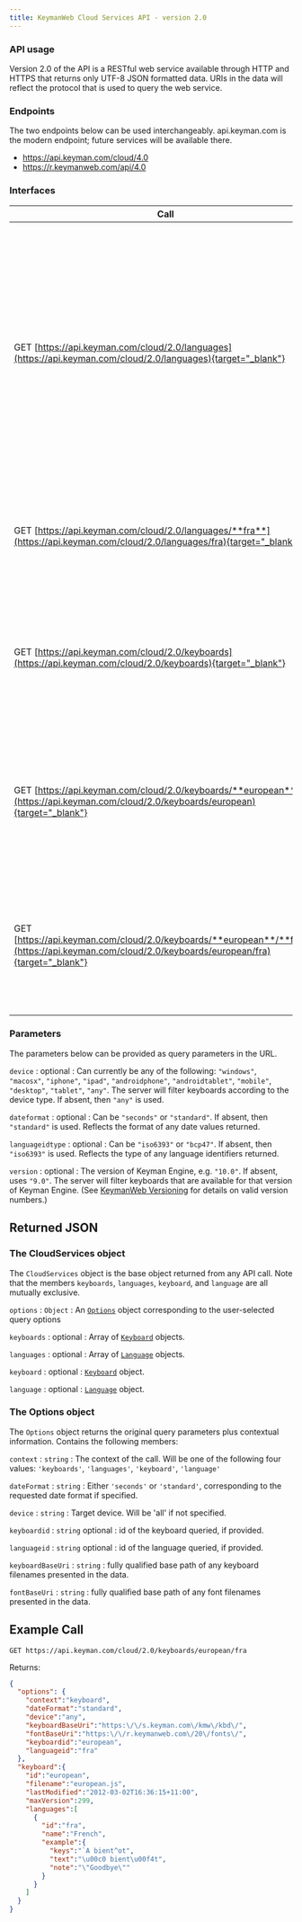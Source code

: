 ```yaml
---
title: KeymanWeb Cloud Services API - version 2.0
---
```


### API usage

Version 2.0 of the API is a RESTful web service available through HTTP
and HTTPS that returns only UTF-8 JSON formatted data. URIs in the data
will reflect the protocol that is used to query the web service.

### Endpoints

The two endpoints below can be used interchangeably. api.keyman.com is
the modern endpoint; future services will be available there.

-   https://api.keyman.com/cloud/4.0
-   https://r.keymanweb.com/api/4.0

### Interfaces

| Call                                                                                                                                            | Description                                                                                                                                                                                                                                                        |
|-------------------------------------------------------------------------------------------------------------------------------------------------|--------------------------------------------------------------------------------------------------------------------------------------------------------------------------------------------------------------------------------------------------------------------|
| GET [https://api.keyman.com/cloud/2.0/languages](https://api.keyman.com/cloud/2.0/languages){target="_blank"}                                   | Returns a CloudServices object with a Languages object, that contains a list of all language and keyboard combinations available on the server. This call will return full details of every language, keyboard and font combination. It is typically around 150KB. |
| GET [https://api.keyman.com/cloud/2.0/languages/**fra**](https://api.keyman.com/cloud/2.0/languages/fra){target="_blank"}                       | Returns a CloudServices object with a Language object for a language identified by the language code **fra**.                                                                                                                                                      |
| GET [https://api.keyman.com/cloud/2.0/keyboards](https://api.keyman.com/cloud/2.0/keyboards){target="_blank"}                                   | Returns a CloudServices object with a Keyboards object that contains a list of all keyboards on the server. The response is typically around 75KB.                                                                                                                 |
| GET [https://api.keyman.com/cloud/2.0/keyboards/**european**](https://api.keyman.com/cloud/2.0/keyboards/european){target="_blank"}             | Returns a CloudServices object with a Keyboard object for the keyboard identified by id **european**, and a list of all languages associated with that keyboard.                                                                                                   |
| GET [https://api.keyman.com/cloud/2.0/keyboards/**european**/**fra**](https://api.keyman.com/cloud/2.0/keyboards/european/fra){target="_blank"} | Returns a CloudServices object with a Keyboard object for the keyboard identified by id **european**, and the language associated with **fra**.                                                                                                                    |

### Parameters

The parameters below can be provided as query parameters in the URL.

`device`
:   <span class="optional">optional</span>
:   Can currently be any of the following: `"windows"`, `"macosx"`,
    `"iphone"`, `"ipad"`, `"androidphone"`, `"androidtablet"`,
    `"mobile"`, `"desktop"`, `"tablet"`, `"any"`. The server will filter
    keyboards according to the device type. If absent, then `"any"` is
    used.

`dateformat`
:   <span class="optional">optional</span>
:   Can be `"seconds"` or `"standard"`. If absent, then `"standard"` is
    used. Reflects the format of any date values returned.

`languageidtype`
:   <span class="optional">optional</span>
:   Can be `"iso6393"` or `"bcp47"`. If absent, then `"iso6393"` is
    used. Reflects the type of any language identifiers returned.

`version`
:   <span class="optional">optional</span>
:   The version of Keyman Engine, e.g. `"10.0"`. If absent, uses
    `"9.0"`. The server will filter keyboards that are available for
    that version of Keyman Engine. (See [KeymanWeb
    Versioning](../versioning) for details on valid version numbers.)

## Returned JSON

### The CloudServices object

The `CloudServices` object is the base object returned from any API
call. Note that the members `keyboards`, `languages`, `keyboard`, and
`language` are all mutually exclusive.



`options`
:   `Object`
:   An [`Options`](#obj-options) object corresponding to the
    user-selected query options

`keyboards`
:   <span class="optional">optional</span>
:   Array of [`Keyboard`](obj-keyboard) objects.

`languages`
:   <span class="optional">optional</span>
:   Array of [`Language`](obj-language) objects.

`keyboard`
:   <span class="optional">optional</span>
:   [`Keyboard`](obj-keyboard) object.

`language`
:   <span class="optional">optional</span>
:   [`Language`](obj-language) object.



### <span id="obj-options">The Options object</span>

The `Options` object returns the original query parameters plus
contextual information. Contains the following members:



`context`
:   `string`
:   The context of the call. Will be one of the following four values:
    `'keyboards'`, `'languages'`, `'keyboard'`, `'language'`

`dateFormat`
:   `string`
:   Either `'seconds'` or `'standard'`, corresponding to the requested
    date format if specified.

`device`
:   `string`
:   Target device. Will be 'all' if not specified.

`keyboardid`
:   `string` <span class="optional">optional</span>
:   id of the keyboard queried, if provided.

`languageid`
:   `string` <span class="optional">optional</span>
:   id of the language queried, if provided.

`keyboardBaseUri`
:   `string`
:   fully qualified base path of any keyboard filenames presented in the
    data.

`fontBaseUri`
:   `string`
:   fully qualified base path of any font filenames presented in the
    data.



## Example Call

``` http
GET https://api.keyman.com/cloud/2.0/keyboards/european/fra
```

Returns:

``` json
{
  "options": {
    "context":"keyboard",
    "dateFormat":"standard",
    "device":"any",
    "keyboardBaseUri":"https:\/\/s.keyman.com\/kmw\/kbd\/",
    "fontBaseUri":"https:\/\/r.keymanweb.com\/20\/fonts\/",
    "keyboardid":"european",
    "languageid":"fra"
  },
  "keyboard":{
    "id":"european",
    "filename":"european.js",
    "lastModified":"2012-03-02T16:36:15+11:00",
    "maxVersion":299,
    "languages":[
      {
        "id":"fra",
        "name":"French",
        "example":{
          "keys":"`A bient^ot",
          "text":"\u00c0 bient\u00f4t",
          "note":"\"Goodbye\""
        }
      }
    ]
  }
}
```
